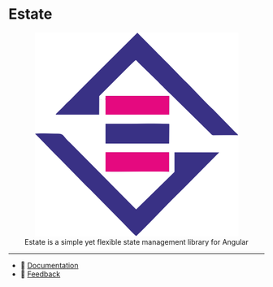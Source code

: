 # Estate

<p align="center">
  <img src="https://github.com/ng-estate/store/raw/master/assets/logo-with-background.png" alt="logo" />
  <br />
  Estate is a simple yet flexible state management library for Angular
</p>

---

- 📄 [Documentation](https://github.com/ng-estate/store#docs)
- 👋 [Feedback](https://github.com/ng-estate/store)
